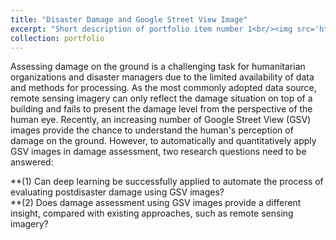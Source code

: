 ```yaml
---
title: "Disaster Damage and Google Street View Image"
excerpt: "Short description of portfolio item number 1<br/><img src='https://skywalkerzhai.github.io/weizhai.github.io/images/damag_GSV.jpg'>"
collection: portfolio
---
```


Assessing damage on the ground is a challenging task for humanitarian organizations and disaster managers due to the limited availability of data and methods for processing. As the most commonly adopted data source, remote sensing imagery can only reflect the damage situation on top of a building and fails to present the damage level from the perspective of the human eye. Recently, an increasing number of Google Street View (GSV) images provide the chance to understand the human's perception of damage on the ground. However, to automatically and quantitatively apply GSV images in damage assessment, two research questions need to be answered: 

**(1) Can deep learning be successfully applied to automate the process of evaluating postdisaster damage using GSV images?  \
**(2) Does damage assessment using GSV images provide a different insight, compared with existing approaches, such as remote sensing imagery?


